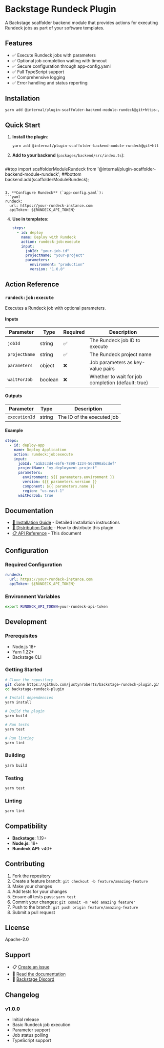 # Backstage Rundeck Plugin

A Backstage scaffolder backend module that provides actions for executing Rundeck jobs as part of your software templates.

## Features

- ✅ Execute Rundeck jobs with parameters
- ✅ Optional job completion waiting with timeout
- ✅ Secure configuration through app-config.yaml
- ✅ Full TypeScript support
- ✅ Comprehensive logging
- ✅ Error handling and status reporting

## Installation

```bash
yarn add @internal/plugin-scaffolder-backend-module-rundeck@git+https://github.com/justynroberts/backstage-rundeck-plugin.git
```

## Quick Start

1. **Install the plugin**:
   ```bash
   yarn add @internal/plugin-scaffolder-backend-module-rundeck@git+https://github.com/justynroberts/backstage-rundeck-plugin.git
   ```

2. **Add to your backend** (`packages/backend/src/index.ts`):
   ```typescript
##top
   import scaffolderModuleRundeck from '@internal/plugin-scaffolder-backend-module-rundeck';
##bottom 
   backend.add(scaffolderModuleRundeck);

   ```

3. **Configure Rundeck** (`app-config.yaml`):
   ```yaml
   rundeck:
     url: https://your-rundeck-instance.com
     apiToken: ${RUNDECK_API_TOKEN}
   ```

4. **Use in templates**:
   ```yaml
   steps:
     - id: deploy
       name: Deploy with Rundeck
       action: rundeck:job:execute
       input:
         jobId: "your-job-id"
         projectName: "your-project"
         parameters:
           environment: "production"
           version: "1.0.0"
   ```

## Action Reference

### `rundeck:job:execute`

Executes a Rundeck job with optional parameters.

#### Inputs

| Parameter | Type | Required | Description |
|-----------|------|----------|-------------|
| `jobId` | string | ✅ | The Rundeck job ID to execute |
| `projectName` | string | ✅ | The Rundeck project name |
| `parameters` | object | ❌ | Job parameters as key-value pairs |
| `waitForJob` | boolean | ❌ | Whether to wait for job completion (default: true) |

#### Outputs

| Parameter | Type | Description |
|-----------|------|-------------|
| `executionId` | string | The ID of the executed job |

#### Example

```yaml
steps:
  - id: deploy-app
    name: Deploy Application
    action: rundeck:job:execute
    input:
      jobId: "a1b2c3d4-e5f6-7890-1234-567890abcdef"
      projectName: "my-deployment-project"
      parameters:
        environment: ${{ parameters.environment }}
        version: ${{ parameters.version }}
        component: ${{ parameters.name }}
        region: "us-east-1"
      waitForJob: true
```

## Documentation

- [📖 Installation Guide](./INSTALL.md) - Detailed installation instructions
- [🔧 Distribution Guide](./DISTRIBUTION.md) - How to distribute this plugin
- [📋 API Reference](./README.md) - This document

## Configuration

### Required Configuration

```yaml
rundeck:
  url: https://your-rundeck-instance.com
  apiToken: ${RUNDECK_API_TOKEN}
```

### Environment Variables

```bash
export RUNDECK_API_TOKEN=your-rundeck-api-token
```

## Development

### Prerequisites

- Node.js 18+
- Yarn 1.22+
- Backstage CLI

### Getting Started

```bash
# Clone the repository
git clone https://github.com/justynroberts/backstage-rundeck-plugin.git
cd backstage-rundeck-plugin

# Install dependencies
yarn install

# Build the plugin
yarn build

# Run tests
yarn test

# Run linting
yarn lint
```

### Building

```bash
yarn build
```

### Testing

```bash
yarn test
```

### Linting

```bash
yarn lint
```

## Compatibility

- **Backstage**: 1.19+
- **Node.js**: 18+
- **Rundeck API**: v40+

## Contributing

1. Fork the repository
2. Create a feature branch: `git checkout -b feature/amazing-feature`
3. Make your changes
4. Add tests for your changes
5. Ensure all tests pass: `yarn test`
6. Commit your changes: `git commit -m 'Add amazing feature'`
7. Push to the branch: `git push origin feature/amazing-feature`
8. Submit a pull request

## License

Apache-2.0

## Support

- 📋 [Create an issue](https://github.com/justynroberts/backstage-rundeck-plugin/issues)
- 📖 [Read the documentation](./INSTALL.md)
- 💬 [Backstage Discord](https://discord.gg/backstage-687207715902193673)

## Changelog

### v1.0.0
- Initial release
- Basic Rundeck job execution
- Parameter support
- Job status polling
- TypeScript support
